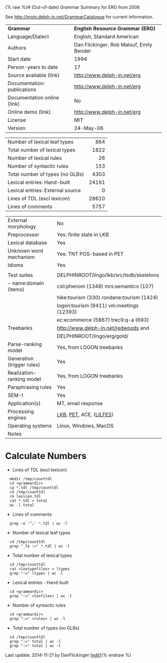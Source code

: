 {% raw %}# (Out-of-date) Grammar Summary for ERG from 2006

See <http://moin.delph-in.net/GrammarCatalogue> for current information.

|                             |                                          |
|:----------------------------|:-----------------------------------------|
| **Grammar**                 | **English Resource Grammar (ERG)**       |
| Language/Dialect            | English, Standard American               |
| Authors                     | Dan Flickinger, Rob Malouf, Emily Bender |
| Start date                  | 1994                                     |
| Person-years to date        | 17                                       |
| Source available (link)     | <http://www.delph-in.net/erg>            |
| Documentation: publications | <http://www.delph-in.net/erg>            |
| Documentation online (link) | No                                       |
| Online demo (link)          | <http://www.delph-in.net/erg>            |
| License                     | MIT                                      |
| Version                     | 24-May-06                                |

|                                  |       |
|----------------------------------|------:|
| Number of lexical leaf types     |   864 |
| Total number of lexical types    |  1822 |
| Number of lexical rules          |    26 |
| Number of syntactic rules        |   153 |
| Total number of types (no GLBs)  |  4303 |
| Lexical entries: Hand-built      | 24191 |
| Lexical entries: External source |     0 |
| Lines of TDL (excl lexicon)      | 28610 |
| Lines of comments                |  5757 |

|                            |                                                                                            |
|----------------------------|:-------------------------------------------------------------------------------------------|
| External morphology        | No                                                                                         |
| Preprocessor               | Yes: finite state in LKB                                                                   |
| Lexical database           | Yes                                                                                        |
| Unknown word mechanism     | Yes: TNT POS-based in PET                                                                  |
| Idioms                     | Yes                                                                                        |
|                            |                                                                                            |
| Test suites                | DELPHINROOT/lingo/lkb/src/tsdb/skeletons                                                   |
| \- name:domain (items)     | csli:phenom (1348) mrs:semantics (107)                                                     |
|                            | hike:tourism (330) rondane:tourism (1424)                                                  |
|                            | logon:tourism (9411) vm:meetings (12393)                                                   |
|                            | ec:ecommerce (5867) trec9:q-a (693)                                                        |
| Treebanks                  | <http://www.delph-in.net/redwoods> and                                                     |
|                            | DELPHINROOT/lingo/erg/gold/                                                                |
| Parse-ranking model        | Yes, from LOGON treebanks                                                                  |
| Generation (trigger rules) | Yes                                                                                        |
| Realization-ranking model  | Yes, from LOGON treebanks                                                                  |
| Paraphrasing rules         | Yes                                                                                        |
| SEM-I                      | Yes                                                                                        |
| Application(s)             | MT, email response                                                                         |
| Processing engines         | [LKB](https://delph-in.github.io/docs/tools/LkbTop), [PET](https://delph-in.github.io/docs/garage/PetTop), ACE, ([LILFES](http://www-tsujii.is.s.u-tokyo.ac.jp/lilfes)) |
| Operating systems          | Linux, Windows, MacOS                                                                      |
| Notes                      |                                                                                            |

# Calculate Numbers

- Lines of TDL (excl lexicon)

<!-- -->


      mkdir /tmp/counttdl
      cd <grammardir>
      cp *.tdl /tmp/counttdl
      cd /tmp/counttdl
      rm lexicon.tdl
      cat *.tdl > total
      wc -l total              

- Lines of comments

<!-- -->


      grep -e '^;' *.tdl | wc -l

- Number of lexical leaf types

<!-- -->


      cd /tmp/counttdl
      grep "_le :=" *.tdl | wc -l

- Total number of lexical types

<!-- -->


      cd /tmp/counttdl
      cat <lextypefiles> > ltypes
      grep ":=" ltypes | wc -l

- Lexical entries - Hand-built

<!-- -->


      cd <grammardir>
      grep ":=" <lexfiles> | wc -l

- Number of syntactic rules

<!-- -->


      cd <grammardir>
      grep ":=" <rules> | wc -l

- Total number of types (no GLBs)

<!-- -->


      cd /tmp/counttdl
      grep ":=" total | wc -l
      grep ":<" total | wc -l

Last update: 2014-11-21 by DanFlickinger [[edit](https://github.com/delph-in/docs/wiki/ErgSummary/_edit)]{% endraw %}